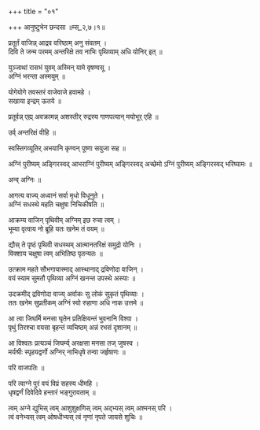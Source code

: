 +++
title = "०१"

+++
आनुष्टुभेन छन्दसा ॥म्स्_२,७।१॥  
    
प्रतूर्तं वाजिन्न् आद्रव वरिष्ठाम् अनु संवतम् ।  
दिवि ते जन्म परमम् अन्तरिक्षे तव नाभिः पृथिव्याम् अधि योनिर् इत् ॥  
    
युञ्जाथां रासभं युवम् अस्मिन् यामे वृषण्वसू ।  
अग्निं भरन्ता अस्मयुम् ॥  
    
योगेयोगे तवस्तरं वाजेवाजे हवामहे ।  
सखाया इन्द्रम् ऊतये ॥  
    
प्रतूर्वन्न् एह्य् अवक्रामन्न् अशस्तीर् रुद्रस्य गाणपत्यान् मयोभूर् एहि ॥  
    
उर्व् अन्तरिक्षं वीहि ॥  
    
स्वस्तिगव्यूतिर् अभयानि कृण्वन् पूष्णा सयुजा सह ॥  
    
अग्निं पुरीष्यम् अङ्गिरस्वद् आभराग्निं पुरीष्यम् अङ्गिरस्वद् अच्छेमो ऽग्निं पुरीष्यम् अङ्गिरस्वद् भरिष्यामः ॥  
    
अन्व् अग्निः ॥  
    
आगत्य वाज्य् अध्वानं सर्वा मृधो विधूनुते ।  
अग्निं सधस्थे महति चक्षुषा निचिकीषति ॥  
    
आक्रम्य वाजिन् पृथिवीम् अग्निम् इछ रुचा त्वम् ।  
भूम्या वृत्वाय नो ब्रूहि यतः खनेम तं वयम् ॥  
    
द्यौस् ते पृष्ठं पृथिवी सधस्थम् आत्मानतरिक्षं समुद्रो योनिः ।  
विक्शाय चक्षुषा त्वम् अभितिष्ठ पृतन्यतः ॥  
    
उत्क्राम महते सौभगायास्माद् आस्थानाद् द्रविणोदा वाजिन् ।  
वयं स्याम सुमतौ पृथिव्या अग्निं खनन्त उपस्थे अस्याः ॥  
    
उदक्रमीद् द्रविणोदा वाज्य् अर्वाकः सु लोकं सुकृतं पृथिव्याः ।  
ततः खनेम सुप्रतीकम् अग्निं स्वो रुहाणा अधि नाक उत्तमे ॥  
    
आ त्वा जिघर्मि मनसा घृतेन प्रतिक्षियन्तं भुवनानि विश्वा ।  
पृथुं तिरश्चा वयसा बृहन्तं व्यचिष्ठम् अन्नं रभसं दृशानम् ॥  
    
आ विश्वतः प्रत्यञ्चं जिघर्म्य् अरक्षसा मनसा तज् जुषस्व ।  
मर्यश्रीः स्पृहयद्वर्णो अग्निर् नाभिधृषे तन्वा जर्हृषाणः ॥  
    
परि वाजपतिः ॥  
    
परि त्वाग्ने पुरं वयं विप्रं सहस्य धीमहि ।  
धृषद्वर्णं दिवेदिवे हन्तारं भङ्गुरावताम् ॥  
    
त्वम् अग्ने द्युभिस् त्वम् आशुशुक्षणिस् त्वम् अद्भ्यस् त्वम् अश्मनस् परि ।  
त्वं वनेभ्यस् त्वम् ओषधीभ्यस् त्वं नृणां नृपते जायसे शुचिः ॥  
    
